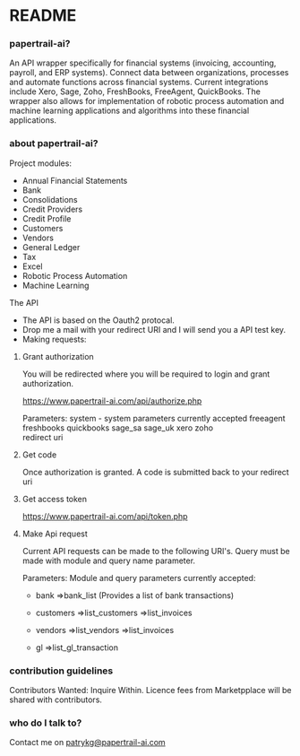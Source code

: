 # README #

### papertrail-ai? ###

An API wrapper specifically for financial systems (invoicing, accounting, payroll, and ERP systems). Connect data between organizations, processes and automate functions across financial systems. Current integrations include Xero, Sage, Zoho, FreshBooks, FreeAgent, QuickBooks. The wrapper also allows for implementation of robotic process automation and machine learning applications and algorithms into these financial applications.

### about papertrail-ai? ###

Project modules: 

- Annual Financial Statements
- Bank
- Consolidations
- Credit Providers
- Credit Profile
- Customers
- Vendors 
- General Ledger
- Tax
- Excel
- Robotic Process Automation
- Machine Learning

The API 

- The API is based on the Oauth2 protocal.
- Drop me a mail with your redirect URI and I will send you a API test key.
- Making requests:

1) Grant authorization

	You will be redirected where you will be required to login and grant authorization. 

	https://www.papertrail-ai.com/api/authorize.php

	Parameters:
	system - system parameters currently accepted
		freeagent
		freshbooks
		quickbooks
		sage_sa
		sage_uk
		xero
		zoho  
	redirect uri 

2) Get code

	Once authorization is granted. A code is submitted back to your redirect uri

3) Get access token 

	https://www.papertrail-ai.com/api/token.php

4) Make Api request

	Current API requests can be made to the following URI's. Query must be made with module and query name parameter. 

	Parameters:
	Module and query parameters currently accepted:
	- bank
		=>bank_list (Provides a list of bank transactions)

	- customers
		=>list_customers
		=>list_invoices	

	- vendors
		=>list_vendors
		=>list_invoices	

	- gl
		=>list_gl_transaction

### contribution guidelines ###

Contributors Wanted: Inquire Within. Licence fees from Marketpplace will be shared with contributors.

### who do I talk to? ###

Contact me on patrykg@papertrail-ai.com